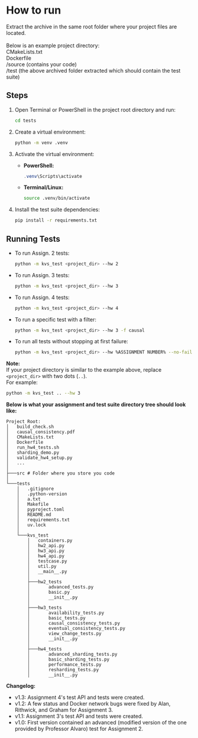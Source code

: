# How to run

Extract the archive in the same root folder where your project files are located.<br><br>
Below is an example project directory:<br>
CMakeLists.txt<br>
Dockerfile<br>
/source (contains your code)<br>
/test (the above archived folder extracted which should contain the test suite)<br>

## Steps

1. Open Terminal or PowerShell in the project root directory and run:
    ```sh
    cd tests
    ```

2. Create a virtual environment:
    ```sh
    python -m venv .venv
    ```

3. Activate the virtual environment:

    - **PowerShell:**
      ```powershell
      .venv\Scripts\activate
      ```

    - **Terminal/Linux:**
      ```bash
      source .venv/bin/activate
      ```

4. Install the test suite dependencies:
    ```sh
    pip install -r requirements.txt
    ```

## Running Tests

- To run Assign. 2 tests:
    ```sh
    python -m kvs_test <project_dir> --hw 2
    ```

- To run Assign. 3 tests:
    ```sh
    python -m kvs_test <project_dir> --hw 3
    ```

- To run Assign. 4 tests:
    ```sh
    python -m kvs_test <project_dir> --hw 4
    ```

- To run a specific test with a filter:
    ```sh
    python -m kvs_test <project_dir> --hw 3 -f causal
    ```
- To run all tests without stopping at first failure:
    ```sh
    python -m kvs_test <project_dir> --hw %ASSIGNMENT NUMBER% --no-fail-fast
    ```
**Note:**  
If your project directory is similar to the example above, replace `<project_dir>` with two dots (`..`).  
For example:
```sh
python -m kvs_test .. --hw 3
```
**Below is what your assignment and test suite directory tree should look like:**
```
Project Root:
│   build_check.sh
│   causal_consistency.pdf
│   CMakeLists.txt
│   Dockerfile
│   run_hw4_tests.sh
│   sharding_demo.py
│   validate_hw4_setup.py
│   ...
│   
├───src # Folder where you store you code
│       
└───tests
    │   .gitignore
    │   .python-version
    │   a.txt
    │   Makefile
    │   pyproject.toml
    │   README.md
    │   requirements.txt
    │   uv.lock
    │               
    └───kvs_test
        │   containers.py
        │   hw2_api.py
        │   hw3_api.py
        │   hw4_api.py
        │   testcase.py
        │   util.py
        │   __main__.py
        │   
        ├───hw2_tests
        │       advanced_tests.py
        │       basic.py
        │       __init__.py
        │       
        ├───hw3_tests
        │       availability_tests.py
        │       basic_tests.py
        │       causal_consistency_tests.py
        │       eventual_consistency_tests.py
        │       view_change_tests.py
        │       __init__.py
        │       
        ├───hw4_tests
        │       advanced_sharding_tests.py
        │       basic_sharding_tests.py
        │       performance_tests.py
        │       resharding_tests.py
        │       __init__.py
```

**Changelog:**
* v1.3: Assignment 4's test API and tests were created.
* v1.2: A few status and Docker network bugs were fixed by Alan, Rithwick, and Graham for Assignment 3.
* v1.1: Assignment 3's test API and tests were created.
* v1.0: First version contained an advanced (modified version of the one provided by Professor Alvaro) test for Assignment 2.
